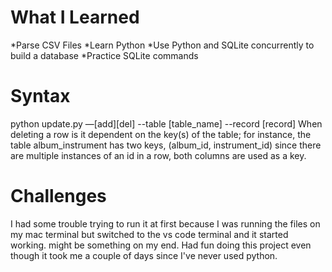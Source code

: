 # What I Learned
*Parse CSV Files
*Learn Python
*Use Python and SQLite concurrently to build a database
*Practice SQLite commands

# Syntax
python update.py —[add][del] --table [table_name] --record [record]
When deleting a row is it dependent on the key(s) of the table; for instance,
the table album_instrument has two keys, (album_id, instrument_id)
since there are multiple instances of an id in a row, both columns
are used as a key.

# Challenges
I had some trouble trying to run it at first because I was running the files
on my mac terminal but switched to the vs code terminal and it started working.
might be something on my end. Had fun doing this project even though it took me
a couple of days since I've never used python.

